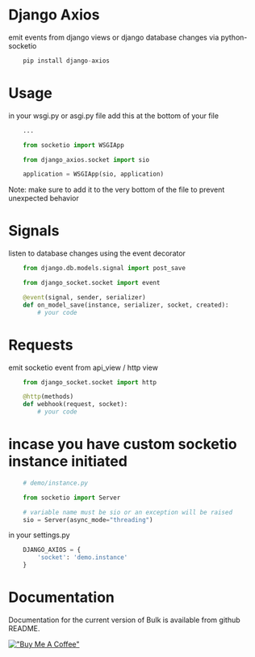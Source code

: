 # Django Axios
emit events from django views or django database changes via python-socketio 

```python
    pip install django-axios
```

# Usage 
in your wsgi.py or asgi.py file add this at the bottom of your file 

```python
    ...

    from socketio import WSGIApp

    from django_axios.socket import sio

    application = WSGIApp(sio, application)
```

Note: make sure to add it to the very bottom of the file to prevent unexpected behavior

# Signals 
listen to database changes using the event decorator 

```python
    from django.db.models.signal import post_save

    from django_socket.socket import event

    @event(signal, sender, serializer)
    def on_model_save(instance, serializer, socket, created):
        # your code
```

# Requests 
emit socketio event from api_view / http view

```python 
    from django_socket.socket import http

    @http(methods)
    def webhook(request, socket):
        # your code
```

# incase you have custom socketio instance initiated 

```python
    # demo/instance.py

    from socketio import Server 

    # variable name must be sio or an exception will be raised
    sio = Server(async_mode="threading")
```

in your settings.py
```python
    DJANGO_AXIOS = {
        'socket': 'demo.instance'
    }
```

# Documentation
Documentation for the current version of Bulk  is available from github README.


[!["Buy Me A Coffee"](https://www.buymeacoffee.com/assets/img/custom_images/orange_img.png)](https://www.buymeacoffee.com/lyonkvalid)